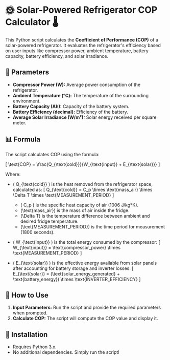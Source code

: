 # 🌞 Solar-Powered Refrigerator COP Calculator 🌡️

This Python script calculates the **Coefficient of Performance (COP)** of a solar-powered refrigerator. It evaluates the refrigerator's efficiency based on user inputs like compressor power, ambient temperature, battery capacity, battery efficiency, and solar irradiance.

## 📝 Parameters
- **Compressor Power (W):** Average power consumption of the refrigerator.
- **Ambient Temperature (°C):** The temperature of the surrounding environment.
- **Battery Capacity (Ah):** Capacity of the battery system.
- **Battery Efficiency (decimal):** Efficiency of the battery.
- **Average Solar Irradiance (W/m²):** Solar energy received per square meter.

## 📊 Formula
The script calculates COP using the formula:

\[ \text{COP} = \frac{Q_{\text{cold}}}{W_{\text{input}} + E_{\text{solar}}} \]

Where:
- \( Q_{\text{cold}} \) is the heat removed from the refrigerator space, calculated as:
  \[ Q_{\text{cold}} = C_p \times \text{mass\_air} \times \Delta T \times \text{MEASUREMENT\_PERIOD} \]
  - \( C_p \) is the specific heat capacity of air (1006 J/kg*K).
  - \(\text{mass\_air}\) is the mass of air inside the fridge.
  - \(\Delta T\) is the temperature difference between ambient and desired fridge temperature.
  - \(\text{MEASUREMENT\_PERIOD}\) is the time period for measurement (1800 seconds).

- \( W_{\text{input}} \) is the total energy consumed by the compressor:
  \[ W_{\text{input}} = \text{compressor\_power} \times \text{MEASUREMENT\_PERIOD} \]

- \( E_{\text{solar}} \) is the effective energy available from solar panels after accounting for battery storage and inverter losses:
  \[ E_{\text{solar}} = (\text{solar\_energy\_generated} + \text{battery\_energy}) \times \text{INVERTER\_EFFICIENCY} \]

## 🚀 How to Use
1. **Input Parameters:** Run the script and provide the required parameters when prompted.
2. **Calculate COP:** The script will compute the COP value and display it.

## 🔧 Installation
- Requires Python 3.x.
- No additional dependencies. Simply run the script!

